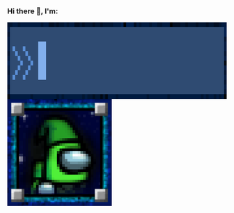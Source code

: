 ### Hi there 👋, I'm:

<img align="center" src="Assets/LoneHandymanTitle.gif" width="935" height="176" />

<img align="left" src="Assets/ProfilePhotoPixelated.gif" width="240" height="246" />

